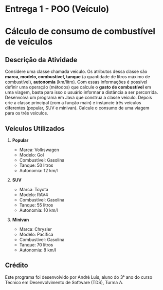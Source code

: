 # Entrega 1 - POO (Veículo)

# Cálculo de consumo de combustível de veículos

## Descrição da Atividade

Considere uma classe chamada veículo. Os atributos dessa classe são **marca, modelo, combustível, tanque** (a quantidade de litros máximo de combustível), **autonomia** (km/litro). Com essas informações é possível definir uma operação (métodos) que calcule o **gasto de combustível** em uma viagem, basta para isso o usuário informar a distância a ser percorrida. Desenvolva um programa em Java que construa a classe veículo. Depois crie a classe principal (com a função main) e instancie três veículos diferentes (popular, SUV e minivan). Calcule o consumo de uma viagem para os três veículos.

## Veículos Utilizados

1. **Popular**
   - Marca: Volkswagen
   - Modelo: Gol
   - Combustível: Gasolina
   - Tanque: 50 litros
   - Autonomia: 12 km/l

2. **SUV**
   - Marca: Toyota
   - Modelo: RAV4
   - Combustível: Gasolina
   - Tanque: 55 litros
   - Autonomia: 10 km/l

3. **Minivan**
   - Marca: Chrysler
   - Modelo: Pacifica
   - Combustível: Gasolina
   - Tanque: 70 litros
   - Autonomia: 8 km/l

## Crédito

Este programa foi desenvolvido por André Luís, aluno do 3° ano do curso Técnico em Desenvolvimento de Software (TDS), Turma A.
